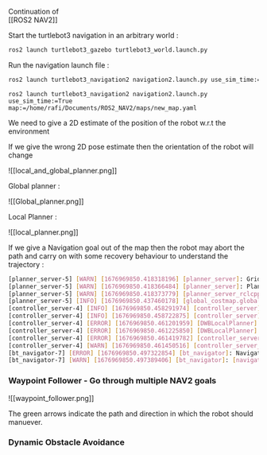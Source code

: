 

Continuation of  
[[ROS2 NAV2]]

Start the turtlebot3 navigation in an arbitrary world :

```bash
ros2 launch turtlebot3_gazebo turtlebot3_world.launch.py 
```


Run the navigation launch file :

```bash 
ros2 launch turtlebot3_navigation2 navigation2.launch.py use_sim_time:=True maps:=<location/name.yaml>
```

```
ros2 launch turtlebot3_navigation2 navigation2.launch.py use_sim_time:=True map:=/home/rafi/Documents/ROS2_NAV2/maps/new_map.yaml

```

We need to give a 2D estimate of the position of the robot w.r.t the environment

If we give the wrong 2D pose estimate then the orientation of the robot will change 

![[local_and_global_planner.png]]

Global planner :

![[Global_planner.png]]

Local Planner : 

![[local_planner.png]]


If we give a Navigation goal out of the map then the robot may abort the path and carry on with some recovery behaviour to understand the trajectory :

```bash 
[planner_server-5] [WARN] [1676969850.418318196] [planner_server]: GridBased: failed to create plan with tolerance 0.50.
[planner_server-5] [WARN] [1676969850.418366484] [planner_server]: Planning algorithm GridBased failed to generate a valid path to (-4.12, 4.78)
[planner_server-5] [WARN] [1676969850.418373779] [planner_server_rclcpp_node]: [compute_path_to_pose] [ActionServer] Aborting handle.
[planner_server-5] [INFO] [1676969850.437460178] [global_costmap.global_costmap]: Received request to clear entirely the global_costmap
[controller_server-4] [INFO] [1676969850.458291974] [controller_server]: Received a goal, begin computing control effort.
[controller_server-4] [INFO] [1676969850.458722875] [controller_server]: Passing new path to controller.
[controller_server-4] [ERROR] [1676969850.461201959] [DWBLocalPlanner]: No valid trajectories out of 419! 
[controller_server-4] [ERROR] [1676969850.461225850] [DWBLocalPlanner]: 1.00: BaseObstacle/Trajectory Hits Obstacle.
[controller_server-4] [ERROR] [1676969850.461419782] [controller_server]: No valid trajectories out of 419! 
[controller_server-4] [WARN] [1676969850.461450516] [controller_server_rclcpp_node]: [follow_path] [ActionServer] Aborting handle.
[bt_navigator-7] [ERROR] [1676969850.497322854] [bt_navigator]: Navigation failed
[bt_navigator-7] [WARN] [1676969850.497389406] [bt_navigator]: [navigate_to_pose] [ActionServer] Aborting handle.


```

### Waypoint Follower - Go through multiple NAV2 goals 

![[waypoint_follower.png]]

The green arrows indicate the path and direction in which the robot should manuever. 

### Dynamic Obstacle Avoidance 

